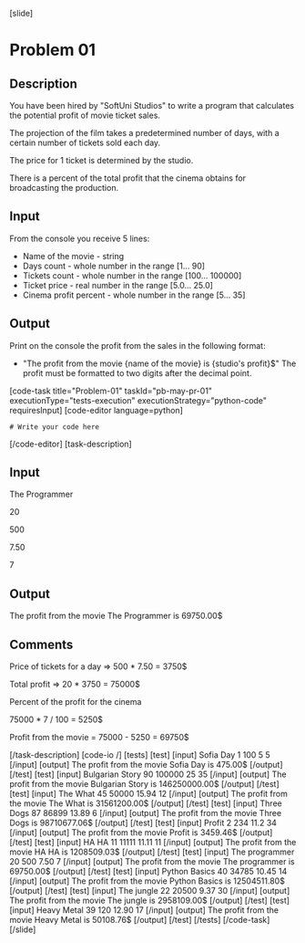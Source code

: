 [slide]
# Problem 01
## Description
You have been hired by "SoftUni Studios" to write a program that calculates the potential profit of movie ticket sales. 

The projection of the film takes a predetermined number of days, with a certain number of tickets sold each day. 

The price for 1 ticket is determined by the studio. 

There is a percent of the total profit that the cinema obtains for broadcasting the production. 

## Input
From the console you receive 5 lines:
- Name of the movie - string
- Days count - whole number in the range [1… 90]
- Tickets count  - whole number in the range [100… 100000]
- Ticket price - real number in the range [5.0… 25.0]
- Cinema profit percent - whole number in the range [5... 35]

## Output
Print on the console the profit from the sales in the following format:
- "The profit from the movie \{name of the movie\} is \{studio's profit\}$"
The profit must be formatted to two digits after the decimal point.

[code-task title="Problem-01" taskId="pb-may-pr-01" executionType="tests-execution" executionStrategy="python-code" requiresInput]
[code-editor language=python]
```
# Write your code here
```
[/code-editor]
[task-description]
## Input
The Programmer

20

500

7.50

7

## Output
The profit from the movie The Programmer is 69750.00$

## Comments 
Price of tickets for a day => 500 * 7.50 = 3750$

Total profit => 20 * 3750 = 75000$

Percent of the profit for the cinema 

75000 * 7 / 100 = 5250$

Profit from the movie = 75000 - 5250 = 69750$

[/task-description]
[code-io /]
[tests]
[test]
[input]
Sofia Day
1
100
5
5
[/input]
[output]
The profit from the movie Sofia Day is 475.00$
[/output]
[/test]
[test]
[input]
Bulgarian Story
90
100000
25
35
[/input]
[output]
The profit from the movie Bulgarian Story is 146250000.00$
[/output]
[/test]
[test]
[input]
The What
45
50000
15.94
12
[/input]
[output]
The profit from the movie The What is 31561200.00$
[/output]
[/test]
[test]
[input]
Three Dogs
87
86899
13.89
6
[/input]
[output]
The profit from the movie Three Dogs is 98710677.06$
[/output]
[/test]
[test]
[input]
Profit
2
234
11.2
34
[/input]
[output]
The profit from the movie Profit is 3459.46$
[/output]
[/test]
[test]
[input]
HA HA
11
11111
11.11
11
[/input]
[output]
The profit from the movie HA HA is 1208509.03$
[/output]
[/test]
[test]
[input]
The programmer
20
500
7.50
7
[/input]
[output]
The profit from the movie The programmer is 69750.00$
[/output]
[/test]
[test]
[input]
Python Basics
40
34785
10.45
14
[/input]
[output]
The profit from the movie Python Basics is 12504511.80$
[/output]
[/test]
[test]
[input]
The jungle
22
20500
9.37
30
[/input]
[output]
The profit from the movie The jungle is 2958109.00$
[/output]
[/test]
[test]
[input]
Heavy Metal
39
120
12.90
17
[/input]
[output]
The profit from the movie Heavy Metal is 50108.76$
[/output]
[/test]
[/tests]
[/code-task]
[/slide]